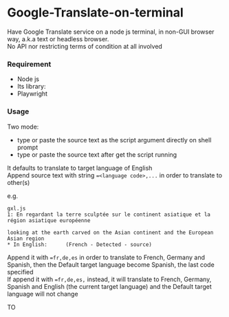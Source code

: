 # Google-Translate-on-terminal
Have Google Translate service on a node js terminal, in non-GUI browser way, a.k.a text or headless browser.   
No API nor restricting terms of condition at all involved     

### Requirement  
- Node js  
- Its library:   
 - Playwright  

### Usage  
Two mode:   
- type or paste the source text as the script argument directly on shell prompt   
- type or paste the source text after get the script running   

It defaults to translate to target language of English   
Append source text with string `=<language code>,...` in order to translate to other(s)  

e.g.  
```
gxl.js
1: En regardant la terre sculptée sur le continent asiatique et la région asiatique européenne

looking at the earth carved on the Asian continent and the European Asian region
* In English:      (French - Detected - source)
```

Append it with `=fr,de,es` in order to translate to French, Germany and Spanish, then the Default target language become Spanish, the last code specified   
If append it with `=fr,de,es,` instead, it will translate to French, Germany, Spanish and English (the current target language)
and the Default target language will not change

TO
